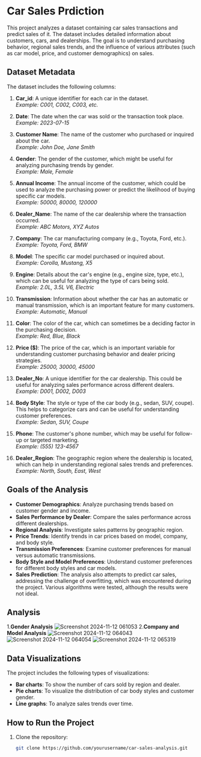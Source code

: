# Car Sales Prdiction

This project analyzes a dataset containing car sales transactions and predict sales of it. The dataset includes detailed information about customers, cars, and dealerships. The goal is to understand purchasing behavior, regional sales trends, and the influence of various attributes (such as car model, price, and customer demographics) on sales.

## Dataset Metadata

The dataset includes the following columns:

1. **Car_id**: A unique identifier for each car in the dataset.  
   _Example: C001, C002, C003, etc._

2. **Date**: The date when the car was sold or the transaction took place.  
   _Example: 2023-07-15_

3. **Customer Name**: The name of the customer who purchased or inquired about the car.  
   _Example: John Doe, Jane Smith_

4. **Gender**: The gender of the customer, which might be useful for analyzing purchasing trends by gender.  
   _Example: Male, Female_

5. **Annual Income**: The annual income of the customer, which could be used to analyze the purchasing power or predict the likelihood of buying specific car models.  
   _Example: 50000, 80000, 120000_

6. **Dealer_Name**: The name of the car dealership where the transaction occurred.  
   _Example: ABC Motors, XYZ Autos_

7. **Company**: The car manufacturing company (e.g., Toyota, Ford, etc.).  
   _Example: Toyota, Ford, BMW_

8. **Model**: The specific car model purchased or inquired about.  
   _Example: Corolla, Mustang, X5_

9. **Engine**: Details about the car's engine (e.g., engine size, type, etc.), which can be useful for analyzing the type of cars being sold.  
   _Example: 2.0L, 3.5L V6, Electric_

10. **Transmission**: Information about whether the car has an automatic or manual transmission, which is an important feature for many customers.  
   _Example: Automatic, Manual_

11. **Color**: The color of the car, which can sometimes be a deciding factor in the purchasing decision.  
   _Example: Red, Blue, Black_

12. **Price ($)**: The price of the car, which is an important variable for understanding customer purchasing behavior and dealer pricing strategies.  
   _Example: 25000, 30000, 45000_

13. **Dealer_No**: A unique identifier for the car dealership. This could be useful for analyzing sales performance across different dealers.  
   _Example: D001, D002, D003_

14. **Body Style**: The style or type of the car body (e.g., sedan, SUV, coupe). This helps to categorize cars and can be useful for understanding customer preferences.  
   _Example: Sedan, SUV, Coupe_

15. **Phone**: The customer's phone number, which may be useful for follow-up or targeted marketing.  
   _Example: (555) 123-4567_

16. **Dealer_Region**: The geographic region where the dealership is located, which can help in understanding regional sales trends and preferences.  
   _Example: North, South, East, West_

## Goals of the Analysis

- **Customer Demographics**: Analyze purchasing trends based on customer gender and income.
- **Sales Performance by Dealer**: Compare the sales performance across different dealerships.
- **Regional Analysis**: Investigate sales patterns by geographic region.
- **Price Trends**: Identify trends in car prices based on model, company, and body style.
- **Transmission Preferences**: Examine customer preferences for manual versus automatic transmissions.
- **Body Style and Model Preferences**: Understand customer preferences for different body styles and car models.
- **Sales Prediction**: The analysis also attempts to predict car sales, addressing the challenge of overfitting, which was encountered during the project. Various algorithms were tested, although the results were not ideal.

## Analysis
1.**Gender Analysis**
![Screenshot 2024-11-12 061053](https://github.com/user-attachments/assets/decde912-9eb0-4d99-9b4f-f17a18e638a6)
2.**Company and Model Analysis**
![Screenshot 2024-11-12 064043](https://github.com/user-attachments/assets/60d8d779-a657-462b-88cf-71f699d4e980)
![Screenshot 2024-11-12 064054](https://github.com/user-attachments/assets/6e1405af-1f73-4bbf-a70b-c3f065f536b1)
![Screenshot 2024-11-12 065319](https://github.com/user-attachments/assets/f7e79112-9fa3-4e1b-befb-05f7c4ac1818)



## Data Visualizations

The project includes the following types of visualizations:
- **Bar charts**: To show the number of cars sold by region and dealer.
- **Pie charts**: To visualize the distribution of car body styles and customer gender.
- **Line graphs**: To analyze sales trends over time.

## How to Run the Project

1. Clone the repository:
   ```bash
   git clone https://github.com/yourusername/car-sales-analysis.git
